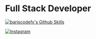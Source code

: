 # Full Stack Developer

[![bariscodefx's Github Skills](https://github-readme-stats.vercel.app/api?username=bariscodefxy&theme=dark)](https://github.com/bariscodefxy)

[![Instagram](https://img.shields.io/badge/Instagram-Follow-blue)](https://instagram.com/bariscodefxy)
